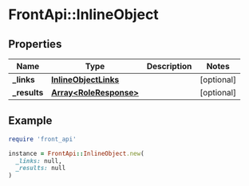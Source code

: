 # FrontApi::InlineObject

## Properties

| Name | Type | Description | Notes |
| ---- | ---- | ----------- | ----- |
| **_links** | [**InlineObjectLinks**](InlineObjectLinks.md) |  | [optional] |
| **_results** | [**Array&lt;RoleResponse&gt;**](RoleResponse.md) |  | [optional] |

## Example

```ruby
require 'front_api'

instance = FrontApi::InlineObject.new(
  _links: null,
  _results: null
)
```

